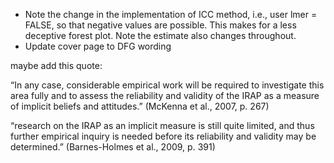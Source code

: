 - Note the change in the implementation of ICC method, i.e., user lmer = FALSE, so that negative values are possible. This makes for a less deceptive forest plot. Note the estimate also changes throughout.
- Update cover page to DFG wording



maybe add this quote:

“In any case, considerable empirical work will be required to investigate this area fully and to assess the reliability and validity of the IRAP as a measure of implicit beliefs and attitudes.” (McKenna et al., 2007, p. 267)

“research on the IRAP as an implicit measure is still quite limited, and thus further empirical inquiry is needed before its reliability and validity may be determined.” (Barnes-Holmes et al., 2009, p. 391)